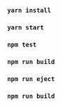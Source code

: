 ### `yarn install`

### `yarn start` 

### `npm test`

### `npm run build`

### `npm run eject`

### `npm run build`


